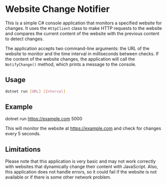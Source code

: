 # Website Change Notifier

This is a simple C# console application that monitors a specified website for changes. It uses the `HttpClient` class to make HTTP requests to the website and compares the current content of the website with the previous content to detect changes.

The application accepts two command-line arguments: the URL of the website to monitor and the time interval in milliseconds between checks. If the content of the website changes, the application will call the `NotifyChange()` method, which prints a message to the console.

## Usage

```bash
dotnet run [URL] [Interval]
```

## Example
dotnet run https://example.com 5000

This will monitor the website at https://example.com and check for changes every 5 seconds.

## Limitations
Please note that this application is very basic and may not work correctly with websites that dynamically change their content with JavaScript. Also, this application does not handle errors, so it could fail if the website is not available or if there is some other network problem.




